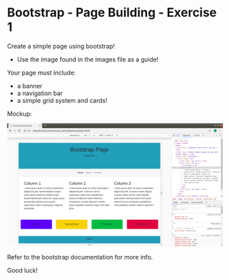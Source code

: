# Bootstrap - Page Building - Exercise 1

Create a simple page using bootstrap!

- Use the image found in the images file as a guide!

Your page must include:

- a banner
- a navigation bar
- a simple grid system and cards!

Mockup:

![Mockup](mockup.png)

Refer to the bootstrap documentation for more info.

Good luck!
